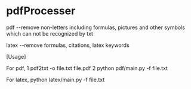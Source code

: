 # pdfProcesser

pdf --remove non-letters including formulas, pictures and other symbols which can not be recognized by txt

latex --remove formulas, citations, latex keywords

[Usage]

For pdf,
1 pdf2txt -o file.txt file.pdf 
2 python pdf/main.py -f file.txt

For latex,
python latex/main.py -f file.txt
